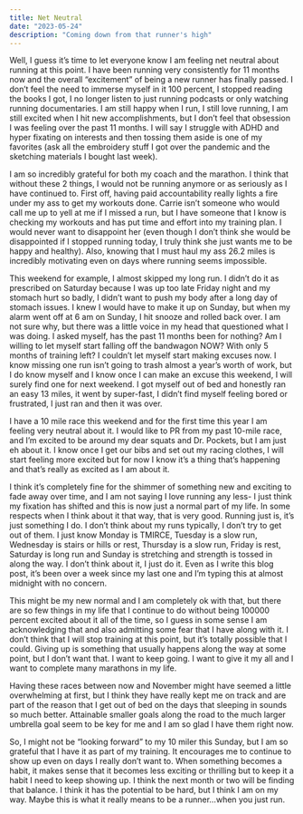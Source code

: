```yaml
---
title: Net Neutral 
date: "2023-05-24"
description: "Coming down from that runner's high"
---
```



Well, I guess it’s time to let everyone know I am feeling net neutral about running at this point. I have been running very consistently for 11 months now and the overall “excitement” of being a new runner has finally passed. I don’t feel the need to immerse myself in it 100 percent, I stopped reading the books I got, I no longer listen to just running podcasts or only watching running documentaries. I am still happy when I run, I still love running, I am still excited when I hit new accomplishments, but I don’t feel that obsession I was feeling over the past 11 months. I will say I struggle with ADHD and hyper fixating on interests and then tossing them aside is one of my favorites (ask all the embroidery stuff I got over the pandemic and the sketching materials I bought last week). 


I am so incredibly grateful for both my coach and the marathon. I think that without these 2 things, I would not be running anymore or as seriously as I have continued to. First off, having paid accountability really lights a fire under my ass to get my workouts done. Carrie isn’t someone who would call me up to yell at me if I missed a run, but I have someone that I know is checking my workouts and has put time and effort into my training plan. I would never want to disappoint her (even though I don’t think she would be disappointed if I stopped running today, I truly think she just wants me to be happy and healthy). Also, knowing that I must haul my ass 26.2 miles is incredibly motivating even on days where running seems impossible.


This weekend for example, I almost skipped my long run. I didn’t do it as prescribed on Saturday because I was up too late Friday night and my stomach hurt so badly, I didn’t want to push my body after a long day of stomach issues. I knew I would have to make it up on Sunday, but when my alarm went off at 6 am on Sunday, I hit snooze and rolled back over. I am not sure why, but there was a little voice in my head that questioned what I was doing. I asked myself, has the past 11 months been for nothing? Am I willing to let myself start falling off the bandwagon NOW? With only 5 months of training left? I couldn’t let myself start making excuses now. I know missing one run isn’t going to trash almost a year’s worth of work, but I do know myself and I know once I can make an excuse this weekend, I will surely find one for next weekend. I got myself out of bed and honestly ran an easy 13 miles, it went by super-fast, I didn’t find myself feeling bored or frustrated, I just ran and then it was over.


I have a 10 mile race this weekend and for the first time this year I am feeling very neutral about it. I would like to PR from my past 10-mile race, and I’m excited to be around my dear squats and Dr. Pockets, but I am just eh about it. I know once I get our bibs and set out my racing clothes, I will start feeling more excited but for now I know it’s a thing that’s happening and that’s really as excited as I am about it.


I think it’s completely fine for the shimmer of something new and exciting to fade away over time, and I am not saying I love running any less- I just think my fixation has shifted and this is now just a normal part of my life. In some respects when I think about it that way, that is very good. Running just is, it’s just something I do. I don’t think about my runs typically, I don’t try to get out of them. I just know Monday is TMIRCE, Tuesday is a slow run, Wednesday is stairs or hills or rest, Thursday is a slow run, Friday is rest, Saturday is long run and Sunday is stretching and strength is tossed in along the way. I don’t think about it, I just do it. Even as I write this blog post, it’s been over a week since my last one and I’m typing this at almost midnight with no concern.


This might be my new normal and I am completely ok with that, but there are so few things in my life that I continue to do without being 100000 percent excited about it all of the time, so I guess in some sense I am acknowledging that and also admitting some fear that I have along with it. I don’t think that I will stop training at this point, but it’s totally possible that I could. Giving up is something that usually happens along the way at some point, but I don’t want that. I want to keep going. I want to give it my all and I want to complete many marathons in my life. 


Having these races between now and November might have seemed a little overwhelming at first, but I think they have really kept me on track and are part of the reason that I get out of bed on the days that sleeping in sounds so much better. Attainable smaller goals along the road to the much larger umbrella goal seem to be key for me and I am so glad I have them right now.


So, I might not be “looking forward” to my 10 miler this Sunday, but I am so grateful that I have it as part of my training. It encourages me to continue to show up even on days I really don’t want to. When something becomes a habit, it makes sense that it becomes less exciting or thrilling but to keep it a habit I need to keep showing up. I think the next month or two will be finding that balance. I think it has the potential to be hard, but I think I am on my way. Maybe this is what it really means to be a runner…when you just run. 
